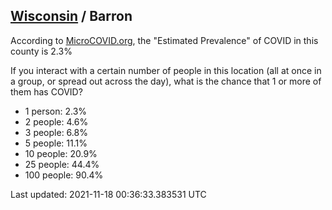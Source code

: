 
## [Wisconsin](/united-states/wisconsin) / Barron

According to [MicroCOVID.org](http://microcovid.org),
the "Estimated Prevalence" of COVID in this county is 2.3%

If you interact with a certain number of people in this location
(all at once in a group, or spread out across the day), what is the chance that
1 or more of them has COVID?

- 1 person: 2.3%
- 2 people: 4.6%
- 3 people: 6.8%
- 5 people: 11.1%
- 10 people: 20.9%
- 25 people: 44.4%
- 100 people: 90.4%

Last updated: 2021-11-18 00:36:33.383531 UTC
